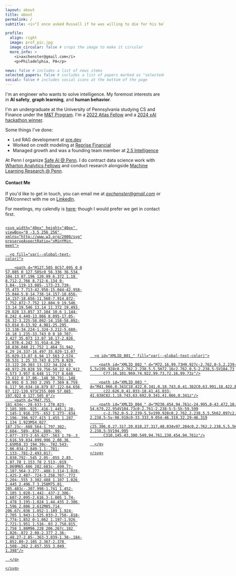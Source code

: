 ```yaml
---
layout: about
title: about
permalink: /
subtitle: <i>"I once asked Russell if he was willing to die for his beliefs. <br>'Of course not,' he replied. 'After all, <b>I may be wrong. . .</b>'"</i>

profile:
  align: right
  image: prof_pic.jpg
  image_circular: false # crops the image to make it circular
  more_info: >
    <i>axchenster@gmail.com</i>
    <p>Philadelphia, PA</p>

news: false # includes a list of news items
selected_papers: false # includes a list of papers marked as "selected={true}"
social: false # includes social icons at the bottom of the page
---
```


I'm an engineer who wants to solve intelligence. My foremost interests are in <b>AI safety</b>, <b>graph learning</b>, and <b>human behavior</b>.

I'm an undergraduate at the University of Pennsylvania studying CS and Finance under the [M&T Program](https://fisher.wharton.upenn.edu/). I'm a [2022 Atlas Fellow](https://www.atlasfellowship.org/) and a [2024 xAI hackathon winner](https://x.com/Diego__Pasini/status/1845998296990654582).

Some things I've done:
- Led RAG development at [pre.dev](https://pre.dev/)
- Worked on credit modeling at [Reprise Financial](https://www.reprisefinancial.com/)
- Managed growth and was a founding team member at [2.5 Intelligence](https://2.5.dev/)

At Penn I organize [Safe AI @ Penn](https://pennai.notion.site/SafeAI-Penn-Labs-a4f262c3061b46d2975667c97b964ad3). I do contract data science work with [Wharton Analytics Fellows](https://ai-analytics.wharton.upenn.edu/for-students/wharton-analytics-fellows/) and conduct research alongside [Machine Learning Research @ Penn](https://mlrpenn.vercel.app/).

#### Contact Me
If you'd like to get in touch, you can email me at *axchenster@gmail.com* or DM/connect with me on [LinkedIn](https://www.linkedin.com/in/alexander-x-chen/). 

For meetings, my calendly is [here](https://calendly.com/alexander_chen); though I would prefer we get in contact first.

<div style="display: flex; gap: 25px; align-items: center;">

  <a href="https://github.com/untrivial" target="_blank">

    <svg width="40px" height="40px" viewBox="0 -3.5 256 256" xmlns="http://www.w3.org/2000/svg" preserveAspectRatio="xMinYMin meet">

      <g fill="var(--global-text-color)">

        <path d="M127.505 0C57.095 0 0 57.085 0 127.505c0 56.336 36.534 104.13 87.196 120.99 6.372 1.18 8.712-2.766 8.712-6.134 0-3.04-.119-13.085-.173-23.739-35.473 7.713-42.958-15.044-42.958-15.044-5.8-14.738-14.157-18.656-14.157-18.656-11.568-7.914.872-7.752.872-7.752 12.804.9 19.546 13.14 19.546 13.14 11.372 19.493 29.828 13.857 37.104 10.6 1.144-8.242 4.449-13.866 8.095-17.05-28.32-3.225-58.092-14.158-58.092-63.014 0-13.92 4.981-25.295 13.138-34.224-1.324-3.212-5.688-16.18 1.235-33.743 0 0 10.707-3.427 35.073 13.07 10.17-2.826 21.078-4.242 31.914-4.29 10.836.048 21.752 1.464 31.942 4.29 24.337-16.497 35.029-13.07 35.029-13.07 6.94 17.563 2.574 30.531 1.25 33.743 8.175 8.929 13.122 20.303 13.122 34.224 0 48.972-29.828 59.756-58.22 62.912 4.573 3.957 8.648 11.717 8.648 23.612 0 17.06-.148 30.791-.148 34.991 0 3.393 2.295 7.369 8.759 6.117 50.634-16.879 87.122-64.656 87.122-120.973C255.009 57.085 197.922 0 127.505 0"/>
        <path d="M47.755 181.634c-.28.633-1.278.823-2.185.389-.925-.416-1.445-1.28-1.145-1.916.275-.652 1.273-.834 2.196-.396.927.415 1.455 1.287 1.134 1.923M54.027 187.23c-.608.564-1.797.302-2.604-.589-.834-.889-.99-2.077-.373-2.65.627-.563 1.78-.3 2.616.59.834.899.996 2.08.36 2.65M58.33 194.39c-.782.543-2.06.034-2.849-1.1-.781-1.133-.781-2.493.017-3.038.792-.545 2.05-.055 2.85 1.07.78 1.153.78 2.513-.019 3.069M65.606 202.683c-.699.77-2.187.564-3.277-.488-1.114-1.028-1.425-2.487-.724-3.258.707-.772 2.204-.555 3.302.488 1.107 1.026 1.445 2.496.7 3.258M75.01 205.483c-.307.998-1.741 1.452-3.185 1.028-1.442-.437-2.386-1.607-2.095-2.616.3-1.005 1.74-1.478 3.195-1.024 1.44.435 2.386 1.596 2.086 2.612M85.714 206.67c.036 1.052-1.189 1.924-2.705 1.943-1.525.033-2.758-.818-2.774-1.852 0-1.062 1.197-1.926 2.721-1.951 1.516-.03 2.758.815 2.758 1.86M96.228 206.267c.182 1.026-.872 2.08-2.377 2.36-1.48.27-2.85-.363-3.039-1.38-.184-1.052.89-2.105 2.367-2.378 1.508-.262 2.857.355 3.049 1.398"/>

      </g>

    </svg>

  </a>

  <a href="https://www.linkedin.com/in/alexander-x-chen/" target="_blank">
    <svg width="40px" height="40px" viewBox="0 0 310 310" version="1.1" id="Layer_1" xmlns="http://www.w3.org/2000/svg" xmlns:xlink="http://www.w3.org/1999/xlink" xml:space="preserve">

      <g id="XMLID_801_" fill="var(--global-text-color)">

        <path id="XMLID_802_" d="M72.16,99.73H9.927c-2.762,0-5,2.239-5,5v199.928c0,2.762,2.238,5,5,5H72.16c2.762,0,5-2.238,5-5V104.73
          C77.16,101.969,74.922,99.73,72.16,99.73z"/>

        <path id="XMLID_803_" d="M41.066,0.341C18.422,0.341,0,18.743,0,41.362C0,63.991,18.422,82.4,41.066,82.4
          c22.626,0,41.033-18.41,41.033-41.038C82.1,18.743,63.692,0.341,41.066,0.341z"/>

        <path id="XMLID_804_" d="M230.454,94.761c-24.995,0-43.472,10.745-54.679,22.954V104.73c0-2.761-2.238-5-5-5h-59.599
          c-2.762,0-5,2.239-5,5v199.928c0,2.762,2.238,5,5,5h62.097c2.762,0,5-2.238,5-5v-98.918c0-33.333,9.054-46.319,32.29-46.319
          c25.306,0,27.317,20.818,27.317,48.034v97.204c0,2.762,2.238,5,5,5H305c2.762,0,5-2.238,5-5V194.995
          C310,145.43,300.549,94.761,230.454,94.761z"/>

      </g>

    </svg>
  </a>
</div>
